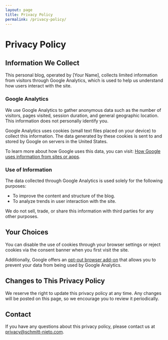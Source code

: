 ```yaml
---
layout: page
title: Privacy Policy
permalink: /privacy-policy/
---
```


# Privacy Policy

## Information We Collect
This personal blog, operated by [Your Name], collects limited information from visitors through Google Analytics, which is used to help us understand how users interact with the site.

### Google Analytics
We use Google Analytics to gather anonymous data such as the number of visitors, pages visited, session duration, and general geographic location. This information does not personally identify you.

Google Analytics uses cookies (small text files placed on your device) to collect this information. The data generated by these cookies is sent to and stored by Google on servers in the United States.

To learn more about how Google uses this data, you can visit: [How Google uses information from sites or apps](https://policies.google.com/technologies/partner-sites).

### Use of Information
The data collected through Google Analytics is used solely for the following purposes:
- To improve the content and structure of the blog.
- To analyze trends in user interaction with the site.

We do not sell, trade, or share this information with third parties for any other purposes.

## Your Choices
You can disable the use of cookies through your browser settings or reject cookies via the consent banner when you first visit the site.

Additionally, Google offers an [opt-out browser add-on](https://tools.google.com/dlpage/gaoptout) that allows you to prevent your data from being used by Google Analytics.

## Changes to This Privacy Policy
We reserve the right to update this privacy policy at any time. Any changes will be posted on this page, so we encourage you to review it periodically.

## Contact
If you have any questions about this privacy policy, please contact us at privacy@schmitt-nieto.com.
